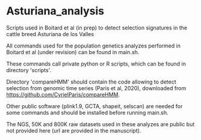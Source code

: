 # Asturiana_analysis
Scripts used in Boitard et al (in prep) to detect selection signatures in the cattle breed Asturiana de los Valles

All commands used for the population genetics analyzes performed in Boitard et al (under revision) can be found in main.sh.

These commands call private python or R scripts, which can be found in directory 'scripts'.

Directory 'compareHMM' should contain the code allowing to detect selection from genomic time series (Paris et al, 2020), downloaded from https://github.com/CyrielParis/compareHMM.

Other public software (plink1.9, GCTA, shapeit, selscan) are needed for some commands and should be installed before running main.sh.

The NGS, 50K and 800K raw datasets used in these analyzes are public but not provided here (url are provided in the manuscript).
